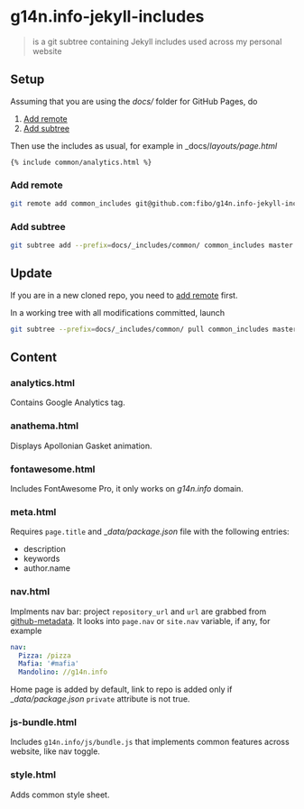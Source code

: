 # g14n.info-jekyll-includes

> is a git subtree containing Jekyll includes used across my personal website

## Setup

Assuming that you are using the _docs/_ folder for GitHub Pages, do

1. [Add remote](#add-remote)
2. [Add subtree](#add-subtree)

Then use the includes as usual, for example in _docs/_layouts/page.html_

```
{% include common/analytics.html %}
```

### Add remote

```bash
git remote add common_includes git@github.com:fibo/g14n.info-jekyll-includes.git
```

### Add subtree

```bash
git subtree add --prefix=docs/_includes/common/ common_includes master
```

## Update

If you are in a new cloned repo, you need to [add remote](#add-remote) first.

In a working tree with all modifications committed, launch

```bash
git subtree --prefix=docs/_includes/common/ pull common_includes master
```

## Content

### analytics.html

Contains Google Analytics tag.

### anathema.html

Displays Apollonian Gasket animation.

### fontawesome.html

Includes FontAwesome Pro, it only works on _g14n.info_ domain.

### meta.html

Requires `page.title` and __data/package.json_ file with the following entries:

- description
- keywords
- author.name

### nav.html

Implments nav bar: project `repository_url` and `url` are grabbed from
[github-metadata]. It looks into `page.nav` or `site.nav` variable, if any, for
example

```yaml
nav:
  Pizza: /pizza
  Mafia: '#mafia'
  Mandolino: //g14n.info
```

Home page is added by default, link to repo is added only if
__data/package.json_ `private` attribute is not true.

### js-bundle.html

Includes `g14n.info/js/bundle.js` that implements common features across
website, like nav toggle.

### style.html

Adds common style sheet.

[github-metadata]: https://github.com/jekyll/github-metadata "a.k.a. site.github"
